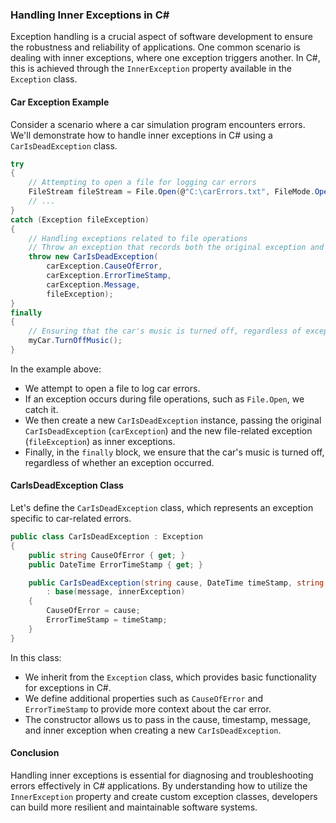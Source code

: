 ### Handling Inner Exceptions in C#

Exception handling is a crucial aspect of software development to ensure the robustness and reliability of applications. One common scenario is dealing with inner exceptions, where one exception triggers another. In C#, this is achieved through the `InnerException` property available in the `Exception` class.

#### Car Exception Example

Consider a scenario where a car simulation program encounters errors. We'll demonstrate how to handle inner exceptions in C# using a `CarIsDeadException` class.

```csharp
try
{
    // Attempting to open a file for logging car errors
    FileStream fileStream = File.Open(@"C:\carErrors.txt", FileMode.Open);
    // ...
}
catch (Exception fileException)
{
    // Handling exceptions related to file operations
    // Throw an exception that records both the original exception and the new one
    throw new CarIsDeadException(
        carException.CauseOfError,
        carException.ErrorTimeStamp,
        carException.Message,
        fileException);
}
finally
{
    // Ensuring that the car's music is turned off, regardless of exceptions
    myCar.TurnOffMusic();
}
```

In the example above:
- We attempt to open a file to log car errors.
- If an exception occurs during file operations, such as `File.Open`, we catch it.
- We then create a new `CarIsDeadException` instance, passing the original `CarIsDeadException` (`carException`) and the new file-related exception (`fileException`) as inner exceptions.
- Finally, in the `finally` block, we ensure that the car's music is turned off, regardless of whether an exception occurred.

#### CarIsDeadException Class

Let's define the `CarIsDeadException` class, which represents an exception specific to car-related errors.

```csharp
public class CarIsDeadException : Exception
{
    public string CauseOfError { get; }
    public DateTime ErrorTimeStamp { get; }

    public CarIsDeadException(string cause, DateTime timeStamp, string message, Exception innerException)
        : base(message, innerException)
    {
        CauseOfError = cause;
        ErrorTimeStamp = timeStamp;
    }
}
```

In this class:
- We inherit from the `Exception` class, which provides basic functionality for exceptions in C#.
- We define additional properties such as `CauseOfError` and `ErrorTimeStamp` to provide more context about the car error.
- The constructor allows us to pass in the cause, timestamp, message, and inner exception when creating a new `CarIsDeadException`.

#### Conclusion

Handling inner exceptions is essential for diagnosing and troubleshooting errors effectively in C# applications. By understanding how to utilize the `InnerException` property and create custom exception classes, developers can build more resilient and maintainable software systems.